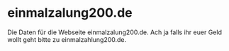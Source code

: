 # einmalzalung200.de
Die Daten für die Webseite einmalzalung200.de. Ach ja falls ihr euer Geld wollt geht bitte zu einmalzahlung200.de.
